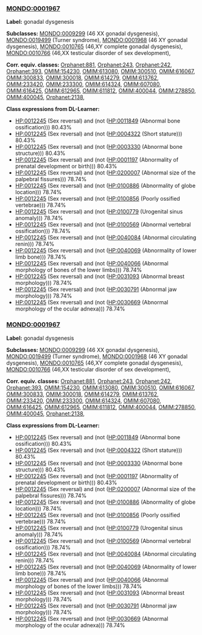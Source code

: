 
### [MONDO:0001967](http://purl.obolibrary.org/obo/MONDO_0001967)
**Label:** gonadal dysgenesis

**Subclasses:** [MONDO:0009299](http://purl.obolibrary.org/obo/MONDO_0009299) (46 XX gonadal dysgenesis), [MONDO:0019499](http://purl.obolibrary.org/obo/MONDO_0019499) (Turner syndrome), [MONDO:0001968](http://purl.obolibrary.org/obo/MONDO_0001968) (46 XY gonadal dysgenesis), [MONDO:0010765](http://purl.obolibrary.org/obo/MONDO_0010765) (46,XY complete gonadal dysgenesis), [MONDO:0010766](http://purl.obolibrary.org/obo/MONDO_0010766) (46,XX testicular disorder of sex development), 

**Corr. equiv. classes:** [Orphanet:881](http://www.orpha.net/ORDO/Orphanet_881), [Orphanet:243](http://www.orpha.net/ORDO/Orphanet_243), [Orphanet:242](http://www.orpha.net/ORDO/Orphanet_242), [Orphanet:393](http://www.orpha.net/ORDO/Orphanet_393), [OMIM:154230](http://purl.obolibrary.org/obo/OMIM_154230), [OMIM:613080](http://purl.obolibrary.org/obo/OMIM_613080), [OMIM:300510](http://purl.obolibrary.org/obo/OMIM_300510), [OMIM:616067](http://purl.obolibrary.org/obo/OMIM_616067), [OMIM:300833](http://purl.obolibrary.org/obo/OMIM_300833), [OMIM:300018](http://purl.obolibrary.org/obo/OMIM_300018), [OMIM:614279](http://purl.obolibrary.org/obo/OMIM_614279), [OMIM:613762](http://purl.obolibrary.org/obo/OMIM_613762), [OMIM:233420](http://purl.obolibrary.org/obo/OMIM_233420), [OMIM:233300](http://purl.obolibrary.org/obo/OMIM_233300), [OMIM:614324](http://purl.obolibrary.org/obo/OMIM_614324), [OMIM:607080](http://purl.obolibrary.org/obo/OMIM_607080), [OMIM:616425](http://purl.obolibrary.org/obo/OMIM_616425), [OMIM:612965](http://purl.obolibrary.org/obo/OMIM_612965), [OMIM:611812](http://purl.obolibrary.org/obo/OMIM_611812), [OMIM:400044](http://purl.obolibrary.org/obo/OMIM_400044), [OMIM:278850](http://purl.obolibrary.org/obo/OMIM_278850), [OMIM:400045](http://purl.obolibrary.org/obo/OMIM_400045), [Orphanet:2138](http://www.orpha.net/ORDO/Orphanet_2138), 

**Class expressions from DL-Learner:**

- [HP:0012245](http://purl.obolibrary.org/obo/HP_0012245) (Sex reversal) and (not ([HP:0011849](http://purl.obolibrary.org/obo/HP_0011849) (Abnormal bone ossification))) 80.43%
- [HP:0012245](http://purl.obolibrary.org/obo/HP_0012245) (Sex reversal) and (not ([HP:0004322](http://purl.obolibrary.org/obo/HP_0004322) (Short stature))) 80.43%
- [HP:0012245](http://purl.obolibrary.org/obo/HP_0012245) (Sex reversal) and (not ([HP:0003330](http://purl.obolibrary.org/obo/HP_0003330) (Abnormal bone structure))) 80.43%
- [HP:0012245](http://purl.obolibrary.org/obo/HP_0012245) (Sex reversal) and (not ([HP:0001197](http://purl.obolibrary.org/obo/HP_0001197) (Abnormality of prenatal development or birth))) 80.43%
- [HP:0012245](http://purl.obolibrary.org/obo/HP_0012245) (Sex reversal) and (not ([HP:0200007](http://purl.obolibrary.org/obo/HP_0200007) (Abnormal size of the palpebral fissures))) 78.74%
- [HP:0012245](http://purl.obolibrary.org/obo/HP_0012245) (Sex reversal) and (not ([HP:0100886](http://purl.obolibrary.org/obo/HP_0100886) (Abnormality of globe location))) 78.74%
- [HP:0012245](http://purl.obolibrary.org/obo/HP_0012245) (Sex reversal) and (not ([HP:0100856](http://purl.obolibrary.org/obo/HP_0100856) (Poorly ossified vertebrae))) 78.74%
- [HP:0012245](http://purl.obolibrary.org/obo/HP_0012245) (Sex reversal) and (not ([HP:0100779](http://purl.obolibrary.org/obo/HP_0100779) (Urogenital sinus anomaly))) 78.74%
- [HP:0012245](http://purl.obolibrary.org/obo/HP_0012245) (Sex reversal) and (not ([HP:0100569](http://purl.obolibrary.org/obo/HP_0100569) (Abnormal vertebral ossification))) 78.74%
- [HP:0012245](http://purl.obolibrary.org/obo/HP_0012245) (Sex reversal) and (not ([HP:0040084](http://purl.obolibrary.org/obo/HP_0040084) (Abnormal circulating renin))) 78.74%
- [HP:0012245](http://purl.obolibrary.org/obo/HP_0012245) (Sex reversal) and (not ([HP:0040069](http://purl.obolibrary.org/obo/HP_0040069) (Abnormality of lower limb bone))) 78.74%
- [HP:0012245](http://purl.obolibrary.org/obo/HP_0012245) (Sex reversal) and (not ([HP:0040066](http://purl.obolibrary.org/obo/HP_0040066) (Abnormal morphology of bones of the lower limbs))) 78.74%
- [HP:0012245](http://purl.obolibrary.org/obo/HP_0012245) (Sex reversal) and (not ([HP:0031093](http://purl.obolibrary.org/obo/HP_0031093) (Abnormal breast morphology))) 78.74%
- [HP:0012245](http://purl.obolibrary.org/obo/HP_0012245) (Sex reversal) and (not ([HP:0030791](http://purl.obolibrary.org/obo/HP_0030791) (Abnormal jaw morphology))) 78.74%
- [HP:0012245](http://purl.obolibrary.org/obo/HP_0012245) (Sex reversal) and (not ([HP:0030669](http://purl.obolibrary.org/obo/HP_0030669) (Abnormal morphology of the ocular adnexa))) 78.74%



### [MONDO:0001967](http://purl.obolibrary.org/obo/MONDO_0001967)
**Label:** gonadal dysgenesis

**Subclasses:** [MONDO:0009299](http://purl.obolibrary.org/obo/MONDO_0009299) (46 XX gonadal dysgenesis), [MONDO:0019499](http://purl.obolibrary.org/obo/MONDO_0019499) (Turner syndrome), [MONDO:0001968](http://purl.obolibrary.org/obo/MONDO_0001968) (46 XY gonadal dysgenesis), [MONDO:0010765](http://purl.obolibrary.org/obo/MONDO_0010765) (46,XY complete gonadal dysgenesis), [MONDO:0010766](http://purl.obolibrary.org/obo/MONDO_0010766) (46,XX testicular disorder of sex development), 

**Corr. equiv. classes:** [Orphanet:881](http://www.orpha.net/ORDO/Orphanet_881), [Orphanet:243](http://www.orpha.net/ORDO/Orphanet_243), [Orphanet:242](http://www.orpha.net/ORDO/Orphanet_242), [Orphanet:393](http://www.orpha.net/ORDO/Orphanet_393), [OMIM:154230](http://purl.obolibrary.org/obo/OMIM_154230), [OMIM:613080](http://purl.obolibrary.org/obo/OMIM_613080), [OMIM:300510](http://purl.obolibrary.org/obo/OMIM_300510), [OMIM:616067](http://purl.obolibrary.org/obo/OMIM_616067), [OMIM:300833](http://purl.obolibrary.org/obo/OMIM_300833), [OMIM:300018](http://purl.obolibrary.org/obo/OMIM_300018), [OMIM:614279](http://purl.obolibrary.org/obo/OMIM_614279), [OMIM:613762](http://purl.obolibrary.org/obo/OMIM_613762), [OMIM:233420](http://purl.obolibrary.org/obo/OMIM_233420), [OMIM:233300](http://purl.obolibrary.org/obo/OMIM_233300), [OMIM:614324](http://purl.obolibrary.org/obo/OMIM_614324), [OMIM:607080](http://purl.obolibrary.org/obo/OMIM_607080), [OMIM:616425](http://purl.obolibrary.org/obo/OMIM_616425), [OMIM:612965](http://purl.obolibrary.org/obo/OMIM_612965), [OMIM:611812](http://purl.obolibrary.org/obo/OMIM_611812), [OMIM:400044](http://purl.obolibrary.org/obo/OMIM_400044), [OMIM:278850](http://purl.obolibrary.org/obo/OMIM_278850), [OMIM:400045](http://purl.obolibrary.org/obo/OMIM_400045), [Orphanet:2138](http://www.orpha.net/ORDO/Orphanet_2138), 

**Class expressions from DL-Learner:**

- [HP:0012245](http://purl.obolibrary.org/obo/HP_0012245) (Sex reversal) and (not ([HP:0011849](http://purl.obolibrary.org/obo/HP_0011849) (Abnormal bone ossification))) 80.43%
- [HP:0012245](http://purl.obolibrary.org/obo/HP_0012245) (Sex reversal) and (not ([HP:0004322](http://purl.obolibrary.org/obo/HP_0004322) (Short stature))) 80.43%
- [HP:0012245](http://purl.obolibrary.org/obo/HP_0012245) (Sex reversal) and (not ([HP:0003330](http://purl.obolibrary.org/obo/HP_0003330) (Abnormal bone structure))) 80.43%
- [HP:0012245](http://purl.obolibrary.org/obo/HP_0012245) (Sex reversal) and (not ([HP:0001197](http://purl.obolibrary.org/obo/HP_0001197) (Abnormality of prenatal development or birth))) 80.43%
- [HP:0012245](http://purl.obolibrary.org/obo/HP_0012245) (Sex reversal) and (not ([HP:0200007](http://purl.obolibrary.org/obo/HP_0200007) (Abnormal size of the palpebral fissures))) 78.74%
- [HP:0012245](http://purl.obolibrary.org/obo/HP_0012245) (Sex reversal) and (not ([HP:0100886](http://purl.obolibrary.org/obo/HP_0100886) (Abnormality of globe location))) 78.74%
- [HP:0012245](http://purl.obolibrary.org/obo/HP_0012245) (Sex reversal) and (not ([HP:0100856](http://purl.obolibrary.org/obo/HP_0100856) (Poorly ossified vertebrae))) 78.74%
- [HP:0012245](http://purl.obolibrary.org/obo/HP_0012245) (Sex reversal) and (not ([HP:0100779](http://purl.obolibrary.org/obo/HP_0100779) (Urogenital sinus anomaly))) 78.74%
- [HP:0012245](http://purl.obolibrary.org/obo/HP_0012245) (Sex reversal) and (not ([HP:0100569](http://purl.obolibrary.org/obo/HP_0100569) (Abnormal vertebral ossification))) 78.74%
- [HP:0012245](http://purl.obolibrary.org/obo/HP_0012245) (Sex reversal) and (not ([HP:0040084](http://purl.obolibrary.org/obo/HP_0040084) (Abnormal circulating renin))) 78.74%
- [HP:0012245](http://purl.obolibrary.org/obo/HP_0012245) (Sex reversal) and (not ([HP:0040069](http://purl.obolibrary.org/obo/HP_0040069) (Abnormality of lower limb bone))) 78.74%
- [HP:0012245](http://purl.obolibrary.org/obo/HP_0012245) (Sex reversal) and (not ([HP:0040066](http://purl.obolibrary.org/obo/HP_0040066) (Abnormal morphology of bones of the lower limbs))) 78.74%
- [HP:0012245](http://purl.obolibrary.org/obo/HP_0012245) (Sex reversal) and (not ([HP:0031093](http://purl.obolibrary.org/obo/HP_0031093) (Abnormal breast morphology))) 78.74%
- [HP:0012245](http://purl.obolibrary.org/obo/HP_0012245) (Sex reversal) and (not ([HP:0030791](http://purl.obolibrary.org/obo/HP_0030791) (Abnormal jaw morphology))) 78.74%
- [HP:0012245](http://purl.obolibrary.org/obo/HP_0012245) (Sex reversal) and (not ([HP:0030669](http://purl.obolibrary.org/obo/HP_0030669) (Abnormal morphology of the ocular adnexa))) 78.74%


